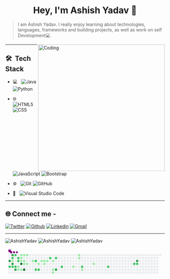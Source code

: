 <h1 align="center">Hey, I'm Ashish Yadav 👋 </h1>

>I am Ashish Yadav. I really enjoy learning about technologies, languages, frameworks and building projects, as well as work on self Development💻.


<img align="right" alt="Coding" width="400" src="https://cdn.dribbble.com/users/1162077/screenshots/3848914/programmer.gif">




 
___

## 🛠 &nbsp;Tech Stack

- 💻 &nbsp;
  ![Java](https://img.shields.io/badge/-Java-333333?style=flat&logo=Java&logoColor=007396)
  ![Python](https://img.shields.io/badge/-Python-333333?style=flat&logo=python)
  

- 🌐 &nbsp;
  ![HTML5](https://img.shields.io/badge/-HTML5-333333?style=flat&logo=HTML5)
  ![CSS](https://img.shields.io/badge/-CSS-333333?style=flat&logo=CSS3&logoColor=1572B6)
  ![JavaScript](https://img.shields.io/badge/-JavaScript-333333?style=flat&logo=javascript)
  ![Bootstrap](https://img.shields.io/badge/-Bootstrap-333333?style=flat&logo=bootstrap&logoColor=563D7C)
  
- ⚙️ &nbsp;
  ![Git](https://img.shields.io/badge/-Git-333333?style=flat&logo=git)
  ![GitHub](https://img.shields.io/badge/-GitHub-333333?style=flat&logo=github)
- 🔧 &nbsp;
  ![Visual Studio Code](https://img.shields.io/badge/-Visual%20Studio%20Code-333333?style=flat&logo=visual-studio-code&logoColor=007ACC)
  
___

 ## 🌐 Connect me -

[![Twitter](https://img.shields.io/badge/-Twitter-blue?&logo=Github&logoColor=wh)](https://twitter.com/Ashishstwt)
[![Github](https://img.shields.io/badge/-Github-000?&logo=Github&logoColor=white)](https://github.com/AshishG97)
[![Linkedin](https://img.shields.io/badge/-LinkedIn-blue?&logo=Linkedin&logoColor=white)](https://www.linkedin.com/in/ashishg21/)
[![Gmail](https://img.shields.io/badge/-Gmail-c14438?&logo=Gmail&logoColor=white)](mailto:ydvashish1983@gmail.com)

___

                                                                                                                                                     
 <img align="centre" src="https://github-readme-stats.vercel.app/api?username=AshishG97&show_icons=true&theme=blue-green" alt="AshishYadav" />
 
 <img align="centre" src="https://github-readme-streak-stats.herokuapp.com/?user=AshishG97&show_icons=true&theme=blue-green" alt="AshishYadav" />
 
<img align="centre" src="https://github-readme-stats.vercel.app/api/top-langs/?username=AshishG97&layout=compact&hide=html&theme=blue-green" alt="AshishYadav" />
                                                                                                                                                  
 

<svg viewBox="-16 -32 880 192" width="880" height="192" xmlns="http://www.w3.org/2000/svg"><desc>Generated with https://github.com/Platane/snk</desc><style>@keyframes c0{91%{fill:var(--c3)}91.02%,to{fill:var(--ce)}}@keyframes c1{49.8%{fill:var(--c2)}49.82%,to{fill:var(--ce)}}@keyframes c2{92.12%{fill:var(--c3)}92.14%,to{fill:var(--ce)}}@keyframes c3{44.56%{fill:var(--c2)}44.58%,to{fill:var(--ce)}}@keyframes c4{44.18%{fill:var(--c1)}44.2%,to{fill:var(--ce)}}@keyframes c5{90.25%{fill:var(--c3)}90.27%,to{fill:var(--ce)}}@keyframes c6{49.43%{fill:var(--c2)}49.45%,to{fill:var(--ce)}}@keyframes c7{46.81%{fill:var(--c2)}46.83%,to{fill:var(--ce)}}@keyframes c8{49.05%{fill:var(--c2)}49.07%,to{fill:var(--ce)}}@keyframes c9{89.13%{fill:var(--c3)}89.15%,to{fill:var(--ce)}}@keyframes ca{45.31%{fill:var(--c2)}45.33%,to{fill:var(--ce)}}@keyframes cb{45.68%{fill:var(--c2)}45.7%,to{fill:var(--ce)}}@keyframes cc{17.97%{fill:var(--c1)}17.99%,to{fill:var(--ce)}}@keyframes cd{18.34%{fill:var(--c1)}18.36%,to{fill:var(--ce)}}@keyframes ce{2.61%{fill:var(--c1)}2.63%,to{fill:var(--ce)}}@keyframes cf{4.48%{fill:var(--c1)}4.5%,to{fill:var(--ce)}}@keyframes cg{4.86%{fill:var(--c1)}4.88%,to{fill:var(--ce)}}@keyframes ch{94.37%{fill:var(--c4)}94.39%,to{fill:var(--ce)}}@keyframes ci{18.72%{fill:var(--c1)}18.74%,to{fill:var(--ce)}}@keyframes cj{2.99%{fill:var(--c1)}3.01%,to{fill:var(--ce)}}@keyframes ck{5.23%{fill:var(--c1)}5.25%,to{fill:var(--ce)}}@keyframes cl{5.61%{fill:var(--c1)}5.63%,to{fill:var(--ce)}}@keyframes cm{95.5%{fill:var(--c4)}95.52%,to{fill:var(--ce)}}@keyframes cn{3.36%{fill:var(--c1)}3.38%,to{fill:var(--ce)}}@keyframes co{5.98%{fill:var(--c1)}6%,to{fill:var(--ce)}}@keyframes cp{7.11%{fill:var(--c1)}7.13%,to{fill:var(--ce)}}@keyframes cq{56.17%{fill:var(--c2)}56.19%,to{fill:var(--ce)}}@keyframes cr{54.3%{fill:var(--c2)}54.32%,to{fill:var(--ce)}}@keyframes cs{14.97%{fill:var(--c1)}14.99%,to{fill:var(--ce)}}@keyframes ct{54.67%{fill:var(--c2)}54.69%,to{fill:var(--ce)}}@keyframes cu{8.98%{fill:var(--c1)}9%,to{fill:var(--ce)}}@keyframes cv{9.35%{fill:var(--c1)}9.37%,to{fill:var(--ce)}}@keyframes cw{14.22%{fill:var(--c1)}14.24%,to{fill:var(--ce)}}@keyframes cx{9.73%{fill:var(--c1)}9.75%,to{fill:var(--ce)}}@keyframes cy{58.42%{fill:var(--c2)}58.44%,to{fill:var(--ce)}}@keyframes cz{10.48%{fill:var(--c1)}10.5%,to{fill:var(--ce)}}@keyframes c10{11.6%{fill:var(--c1)}11.62%,to{fill:var(--ce)}}@keyframes c11{11.98%{fill:var(--c1)}12%,to{fill:var(--ce)}}@keyframes c12{59.17%{fill:var(--c2)}59.19%,to{fill:var(--ce)}}@keyframes c13{83.14%{fill:var(--c3)}83.16%,to{fill:var(--ce)}}@keyframes c14{61.04%{fill:var(--c2)}61.06%,to{fill:var(--ce)}}@keyframes c15{26.58%{fill:var(--c1)}26.6%,to{fill:var(--ce)}}@keyframes c16{33.32%{fill:var(--c1)}33.34%,to{fill:var(--ce)}}@keyframes c17{32.95%{fill:var(--c1)}32.97%,to{fill:var(--ce)}}@keyframes c18{63.66%{fill:var(--c2)}63.68%,to{fill:var(--ce)}}@keyframes c19{28.08%{fill:var(--c1)}28.1%,to{fill:var(--ce)}}@keyframes c1a{30.33%{fill:var(--c1)}30.35%,to{fill:var(--ce)}}@keyframes c1b{67.03%{fill:var(--c2)}67.05%,to{fill:var(--ce)}}@keyframes c1c{70.78%{fill:var(--c2)}70.8%,to{fill:var(--ce)}}@keyframes c1d{71.53%{fill:var(--c3)}71.55%,to{fill:var(--ce)}}@keyframes c1e{71.15%{fill:var(--c2)}71.17%,to{fill:var(--ce)}}@keyframes u0{2.61%{transform:scale(0,1)}2.63%,2.99%{transform:scale(.04,1)}3.01%,3.36%{transform:scale(.08,1)}3.38%,4.48%{transform:scale(.12,1)}4.5%,4.86%{transform:scale(.15,1)}4.88%,5.23%{transform:scale(.19,1)}5.25%,5.61%{transform:scale(.23,1)}5.63%,5.98%{transform:scale(.27,1)}6%,7.11%{transform:scale(.31,1)}7.13%,8.98%{transform:scale(.35,1)}9%,9.35%{transform:scale(.38,1)}9.37%,9.73%{transform:scale(.42,1)}10.48%,9.75%{transform:scale(.46,1)}10.5%,11.6%{transform:scale(.5,1)}11.62%,11.98%{transform:scale(.54,1)}12%,14.22%{transform:scale(.58,1)}14.24%,14.97%{transform:scale(.62,1)}14.99%,17.97%{transform:scale(.65,1)}17.99%,18.34%{transform:scale(.69,1)}18.36%,18.72%{transform:scale(.73,1)}18.74%,26.58%{transform:scale(.77,1)}26.6%,28.08%{transform:scale(.81,1)}28.1%,30.33%{transform:scale(.85,1)}30.35%,32.95%{transform:scale(.88,1)}32.97%,33.32%{transform:scale(.92,1)}33.34%,44.18%{transform:scale(.96,1)}44.2%,to{transform:scale(1,1)}}@keyframes u1{44.56%{transform:scale(0,1)}44.58%,45.31%{transform:scale(.06,1)}45.33%,45.68%{transform:scale(.12,1)}45.7%,46.81%{transform:scale(.18,1)}46.83%,49.05%{transform:scale(.24,1)}49.07%,49.43%{transform:scale(.29,1)}49.45%,49.8%{transform:scale(.35,1)}49.82%,54.3%{transform:scale(.41,1)}54.32%,54.67%{transform:scale(.47,1)}54.69%,56.17%{transform:scale(.53,1)}56.19%,58.42%{transform:scale(.59,1)}58.44%,59.17%{transform:scale(.65,1)}59.19%,61.04%{transform:scale(.71,1)}61.06%,63.66%{transform:scale(.76,1)}63.68%,67.03%{transform:scale(.82,1)}67.05%,70.78%{transform:scale(.88,1)}70.8%,71.15%{transform:scale(.94,1)}71.17%,to{transform:scale(1,1)}}@keyframes u2{71.53%{transform:scale(0,1)}71.55%,83.14%{transform:scale(.17,1)}83.16%,89.13%{transform:scale(.33,1)}89.15%,90.25%{transform:scale(.5,1)}90.27%,91%{transform:scale(.67,1)}91.02%,92.12%{transform:scale(.83,1)}92.14%,to{transform:scale(1,1)}}@keyframes u3{94.37%{transform:scale(0,1)}94.39%,95.5%{transform:scale(.5,1)}95.52%,to{transform:scale(1,1)}}@keyframes s0{0%,99.63%{transform:translate(0,-16px)}.37%{transform:translate(0,-32px)}1.87%{transform:translate(64px,-32px)}2.62%,93.26%,97.75%{transform:translate(64px,0)}3.37%{transform:translate(96px,0)}3.75%{transform:translate(96px,16px)}4.49%{transform:translate(64px,16px)}4.87%{transform:translate(64px,32px)}5.24%{transform:translate(80px,32px)}16.85%,5.62%,94.76%{transform:translate(80px,48px)}6.74%{transform:translate(128px,48px)}7.49%{transform:translate(128px,16px)}8.61%{transform:translate(176px,16px)}8.99%{transform:translate(176px,32px)}10.49%{transform:translate(240px,32px)}11.99%{transform:translate(240px,96px)}12.36%{transform:translate(224px,96px)}13.48%{transform:translate(224px,48px)}17.23%{transform:translate(80px,64px)}17.98%,42.7%{transform:translate(48px,64px)}18.35%{transform:translate(48px,80px)}18.73%,95.88%{transform:translate(64px,80px)}19.1%{transform:translate(64px,64px)}23.97%,37.45%{transform:translate(272px,64px)}24.34%,37.08%{transform:translate(272px,48px)}26.22%{transform:translate(352px,48px)}26.59%{transform:translate(352px,64px)}27.34%{transform:translate(384px,64px)}27.72%{transform:translate(384px,80px)}29.59%{transform:translate(464px,80px)}31.09%{transform:translate(464px,16px)}32.96%{transform:translate(384px,16px)}33.33%{transform:translate(384px,0)}33.71%{transform:translate(368px,0)}34.46%{transform:translate(368px,32px)}36.33%{transform:translate(288px,32px)}36.7%{transform:translate(288px,48px)}43.07%{transform:translate(48px,48px)}43.45%{transform:translate(32px,48px)}43.82%,46.07%{transform:translate(32px,32px)}44.19%,90.64%{transform:translate(16px,32px)}44.57%,91.76%{transform:translate(16px,16px)}45.32%,47.57%{transform:translate(48px,16px)}45.69%{transform:translate(48px,32px)}46.82%{transform:translate(32px,0)}47.19%,98.13%{transform:translate(48px,0)}47.94%{transform:translate(32px,16px)}49.06%,88.76%{transform:translate(32px,64px)}49.81%{transform:translate(0,64px)}50.19%{transform:translate(0,80px)}50.56%,89.51%{transform:translate(16px,80px)}50.94%{transform:translate(16px,64px)}53.93%{transform:translate(144px,64px)}54.31%{transform:translate(144px,80px)}54.68%{transform:translate(160px,80px)}55.81%{transform:translate(160px,32px)}56.18%{transform:translate(144px,32px)}56.55%{transform:translate(144px,16px)}59.93%{transform:translate(288px,16px)}61.05%{transform:translate(288px,64px)}70.41%{transform:translate(688px,64px)}70.79%{transform:translate(688px,48px)}71.16%{transform:translate(704px,48px)}71.54%{transform:translate(704px,32px)}82.02%{transform:translate(256px,32px)}83.15%{transform:translate(256px,80px)}83.52%{transform:translate(240px,80px)}83.9%{transform:translate(240px,64px)}89.14%{transform:translate(32px,80px)}91.01%{transform:translate(0,32px)}91.39%{transform:translate(0,16px)}92.13%{transform:translate(16px,0)}94.38%{transform:translate(64px,48px)}95.51%{transform:translate(80px,80px)}98.5%{transform:translate(48px,-16px)}}@keyframes s1{0%,99.63%{transform:translate(16px,-16px)}.37%{transform:translate(0,-16px)}.75%{transform:translate(0,-32px)}2.25%{transform:translate(64px,-32px)}3%,93.63%,98.13%{transform:translate(64px,0)}3.75%{transform:translate(96px,0)}4.12%{transform:translate(96px,16px)}4.87%{transform:translate(64px,16px)}5.24%{transform:translate(64px,32px)}5.62%{transform:translate(80px,32px)}17.23%,5.99%,95.13%{transform:translate(80px,48px)}7.12%{transform:translate(128px,48px)}7.87%{transform:translate(128px,16px)}8.99%{transform:translate(176px,16px)}9.36%{transform:translate(176px,32px)}10.86%{transform:translate(240px,32px)}12.36%{transform:translate(240px,96px)}12.73%{transform:translate(224px,96px)}13.86%{transform:translate(224px,48px)}17.6%{transform:translate(80px,64px)}18.35%,43.07%{transform:translate(48px,64px)}18.73%{transform:translate(48px,80px)}19.1%,96.25%{transform:translate(64px,80px)}19.48%{transform:translate(64px,64px)}24.34%,37.83%{transform:translate(272px,64px)}24.72%,37.45%{transform:translate(272px,48px)}26.59%{transform:translate(352px,48px)}26.97%{transform:translate(352px,64px)}27.72%{transform:translate(384px,64px)}28.09%{transform:translate(384px,80px)}29.96%{transform:translate(464px,80px)}31.46%{transform:translate(464px,16px)}33.33%{transform:translate(384px,16px)}33.71%{transform:translate(384px,0)}34.08%{transform:translate(368px,0)}34.83%{transform:translate(368px,32px)}36.7%{transform:translate(288px,32px)}37.08%{transform:translate(288px,48px)}43.45%{transform:translate(48px,48px)}43.82%{transform:translate(32px,48px)}44.19%,46.44%{transform:translate(32px,32px)}44.57%,91.01%{transform:translate(16px,32px)}44.94%,92.13%{transform:translate(16px,16px)}45.69%,47.94%{transform:translate(48px,16px)}46.07%{transform:translate(48px,32px)}47.19%{transform:translate(32px,0)}47.57%,98.5%{transform:translate(48px,0)}48.31%{transform:translate(32px,16px)}49.44%,89.14%{transform:translate(32px,64px)}50.19%{transform:translate(0,64px)}50.56%{transform:translate(0,80px)}50.94%,89.89%{transform:translate(16px,80px)}51.31%{transform:translate(16px,64px)}54.31%{transform:translate(144px,64px)}54.68%{transform:translate(144px,80px)}55.06%{transform:translate(160px,80px)}56.18%{transform:translate(160px,32px)}56.55%{transform:translate(144px,32px)}56.93%{transform:translate(144px,16px)}60.3%{transform:translate(288px,16px)}61.42%{transform:translate(288px,64px)}70.79%{transform:translate(688px,64px)}71.16%{transform:translate(688px,48px)}71.54%{transform:translate(704px,48px)}71.91%{transform:translate(704px,32px)}82.4%{transform:translate(256px,32px)}83.52%{transform:translate(256px,80px)}83.9%{transform:translate(240px,80px)}84.27%{transform:translate(240px,64px)}89.51%{transform:translate(32px,80px)}91.39%{transform:translate(0,32px)}91.76%{transform:translate(0,16px)}92.51%{transform:translate(16px,0)}94.76%{transform:translate(64px,48px)}95.88%{transform:translate(80px,80px)}98.88%{transform:translate(48px,-16px)}}@keyframes s2{0%,99.63%{transform:translate(32px,-16px)}.75%{transform:translate(0,-16px)}1.12%{transform:translate(0,-32px)}2.62%{transform:translate(64px,-32px)}3.37%,94.01%,98.5%{transform:translate(64px,0)}4.12%{transform:translate(96px,0)}4.49%{transform:translate(96px,16px)}5.24%{transform:translate(64px,16px)}5.62%{transform:translate(64px,32px)}5.99%{transform:translate(80px,32px)}17.6%,6.37%,95.51%{transform:translate(80px,48px)}7.49%{transform:translate(128px,48px)}8.24%{transform:translate(128px,16px)}9.36%{transform:translate(176px,16px)}9.74%{transform:translate(176px,32px)}11.24%{transform:translate(240px,32px)}12.73%{transform:translate(240px,96px)}13.11%{transform:translate(224px,96px)}14.23%{transform:translate(224px,48px)}17.98%{transform:translate(80px,64px)}18.73%,43.45%{transform:translate(48px,64px)}19.1%{transform:translate(48px,80px)}19.48%,96.63%{transform:translate(64px,80px)}19.85%{transform:translate(64px,64px)}24.72%,38.2%{transform:translate(272px,64px)}25.09%,37.83%{transform:translate(272px,48px)}26.97%{transform:translate(352px,48px)}27.34%{transform:translate(352px,64px)}28.09%{transform:translate(384px,64px)}28.46%{transform:translate(384px,80px)}30.34%{transform:translate(464px,80px)}31.84%{transform:translate(464px,16px)}33.71%{transform:translate(384px,16px)}34.08%{transform:translate(384px,0)}34.46%{transform:translate(368px,0)}35.21%{transform:translate(368px,32px)}37.08%{transform:translate(288px,32px)}37.45%{transform:translate(288px,48px)}43.82%{transform:translate(48px,48px)}44.19%{transform:translate(32px,48px)}44.57%,46.82%{transform:translate(32px,32px)}44.94%,91.39%{transform:translate(16px,32px)}45.32%,92.51%{transform:translate(16px,16px)}46.07%,48.31%{transform:translate(48px,16px)}46.44%{transform:translate(48px,32px)}47.57%{transform:translate(32px,0)}47.94%,98.88%{transform:translate(48px,0)}48.69%{transform:translate(32px,16px)}49.81%,89.51%{transform:translate(32px,64px)}50.56%{transform:translate(0,64px)}50.94%{transform:translate(0,80px)}51.31%,90.26%{transform:translate(16px,80px)}51.69%{transform:translate(16px,64px)}54.68%{transform:translate(144px,64px)}55.06%{transform:translate(144px,80px)}55.43%{transform:translate(160px,80px)}56.55%{transform:translate(160px,32px)}56.93%{transform:translate(144px,32px)}57.3%{transform:translate(144px,16px)}60.67%{transform:translate(288px,16px)}61.8%{transform:translate(288px,64px)}71.16%{transform:translate(688px,64px)}71.54%{transform:translate(688px,48px)}71.91%{transform:translate(704px,48px)}72.28%{transform:translate(704px,32px)}82.77%{transform:translate(256px,32px)}83.9%{transform:translate(256px,80px)}84.27%{transform:translate(240px,80px)}84.64%{transform:translate(240px,64px)}89.89%{transform:translate(32px,80px)}91.76%{transform:translate(0,32px)}92.13%{transform:translate(0,16px)}92.88%{transform:translate(16px,0)}95.13%{transform:translate(64px,48px)}96.25%{transform:translate(80px,80px)}99.25%{transform:translate(48px,-16px)}}@keyframes s3{0%,99.63%{transform:translate(48px,-16px)}1.12%{transform:translate(0,-16px)}1.5%{transform:translate(0,-32px)}3%{transform:translate(64px,-32px)}3.75%,94.38%,98.88%{transform:translate(64px,0)}4.49%{transform:translate(96px,0)}4.87%{transform:translate(96px,16px)}5.62%{transform:translate(64px,16px)}5.99%{transform:translate(64px,32px)}6.37%{transform:translate(80px,32px)}17.98%,6.74%,95.88%{transform:translate(80px,48px)}7.87%{transform:translate(128px,48px)}8.61%{transform:translate(128px,16px)}9.74%{transform:translate(176px,16px)}10.11%{transform:translate(176px,32px)}11.61%{transform:translate(240px,32px)}13.11%{transform:translate(240px,96px)}13.48%{transform:translate(224px,96px)}14.61%{transform:translate(224px,48px)}18.35%{transform:translate(80px,64px)}19.1%,43.82%{transform:translate(48px,64px)}19.48%{transform:translate(48px,80px)}19.85%,97%{transform:translate(64px,80px)}20.22%{transform:translate(64px,64px)}25.09%,38.58%{transform:translate(272px,64px)}25.47%,38.2%{transform:translate(272px,48px)}27.34%{transform:translate(352px,48px)}27.72%{transform:translate(352px,64px)}28.46%{transform:translate(384px,64px)}28.84%{transform:translate(384px,80px)}30.71%{transform:translate(464px,80px)}32.21%{transform:translate(464px,16px)}34.08%{transform:translate(384px,16px)}34.46%{transform:translate(384px,0)}34.83%{transform:translate(368px,0)}35.58%{transform:translate(368px,32px)}37.45%{transform:translate(288px,32px)}37.83%{transform:translate(288px,48px)}44.19%{transform:translate(48px,48px)}44.57%{transform:translate(32px,48px)}44.94%,47.19%{transform:translate(32px,32px)}45.32%,91.76%{transform:translate(16px,32px)}45.69%,92.88%{transform:translate(16px,16px)}46.44%,48.69%{transform:translate(48px,16px)}46.82%{transform:translate(48px,32px)}47.94%{transform:translate(32px,0)}48.31%,99.25%{transform:translate(48px,0)}49.06%{transform:translate(32px,16px)}50.19%,89.89%{transform:translate(32px,64px)}50.94%{transform:translate(0,64px)}51.31%{transform:translate(0,80px)}51.69%,90.64%{transform:translate(16px,80px)}52.06%{transform:translate(16px,64px)}55.06%{transform:translate(144px,64px)}55.43%{transform:translate(144px,80px)}55.81%{transform:translate(160px,80px)}56.93%{transform:translate(160px,32px)}57.3%{transform:translate(144px,32px)}57.68%{transform:translate(144px,16px)}61.05%{transform:translate(288px,16px)}62.17%{transform:translate(288px,64px)}71.54%{transform:translate(688px,64px)}71.91%{transform:translate(688px,48px)}72.28%{transform:translate(704px,48px)}72.66%{transform:translate(704px,32px)}83.15%{transform:translate(256px,32px)}84.27%{transform:translate(256px,80px)}84.64%{transform:translate(240px,80px)}85.02%{transform:translate(240px,64px)}90.26%{transform:translate(32px,80px)}92.13%{transform:translate(0,32px)}92.51%{transform:translate(0,16px)}93.26%{transform:translate(16px,0)}95.51%{transform:translate(64px,48px)}96.63%{transform:translate(80px,80px)}}:root{--cb:#1b1f230a;--cs:purple;--ce:#ebedf0;--c0:#ebedf0;--c1:#9be9a8;--c2:#40c463;--c3:#30a14e;--c4:#216e39}@media (prefers-color-scheme:dark){:root{--cb:#1b1f230a;--cs:purple;--ce:#161b22;--c1:#01311f;--c2:#034525;--c3:#0f6d31;--c4:#00c647}}.c{shape-rendering:geometricPrecision;fill:var(--ce);stroke-width:1px;stroke:var(--cb);animation:none 26700ms linear infinite}.c.c0{fill:var(--c3);animation-name:c0}.c.c1{fill:var(--c2);animation-name:c1}.c.c2{fill:var(--c3);animation-name:c2}.c.c3{fill:var(--c2);animation-name:c3}.c.c4{fill:var(--c1);animation-name:c4}.c.c5{fill:var(--c3);animation-name:c5}.c.c6,.c.c7,.c.c8{fill:var(--c2);animation-name:c6}.c.c7,.c.c8{animation-name:c7}.c.c8{animation-name:c8}.c.c9{fill:var(--c3);animation-name:c9}.c.ca,.c.cb{fill:var(--c2);animation-name:ca}.c.cb{animation-name:cb}.c.cc,.c.cd{fill:var(--c1);animation-name:cc}.c.cd{animation-name:cd}.c.ce,.c.cf,.c.cg{fill:var(--c1);animation-name:ce}.c.cf,.c.cg{animation-name:cf}.c.cg{animation-name:cg}.c.ch{fill:var(--c4);animation-name:ch}.c.ci{fill:var(--c1);animation-name:ci}.c.cj,.c.ck,.c.cl{fill:var(--c1);animation-name:cj}.c.ck,.c.cl{animation-name:ck}.c.cl{animation-name:cl}.c.cm{fill:var(--c4);animation-name:cm}.c.cn,.c.co,.c.cp{fill:var(--c1);animation-name:cn}.c.co,.c.cp{animation-name:co}.c.cp{animation-name:cp}.c.cq,.c.cr{fill:var(--c2);animation-name:cq}.c.cr{animation-name:cr}.c.cs{fill:var(--c1);animation-name:cs}.c.ct{fill:var(--c2);animation-name:ct}.c.cu{fill:var(--c1);animation-name:cu}.c.cv,.c.cw,.c.cx{fill:var(--c1);animation-name:cv}.c.cw,.c.cx{animation-name:cw}.c.cx{animation-name:cx}.c.cy{fill:var(--c2);animation-name:cy}.c.c10,.c.c11,.c.cz{fill:var(--c1);animation-name:cz}.c.c10,.c.c11{animation-name:c10}.c.c11{animation-name:c11}.c.c12{fill:var(--c2);animation-name:c12}.c.c13{fill:var(--c3);animation-name:c13}.c.c14{fill:var(--c2);animation-name:c14}.c.c15,.c.c16,.c.c17{fill:var(--c1);animation-name:c15}.c.c16,.c.c17{animation-name:c16}.c.c17{animation-name:c17}.c.c18{fill:var(--c2);animation-name:c18}.c.c19,.c.c1a{fill:var(--c1);animation-name:c19}.c.c1a{animation-name:c1a}.c.c1b,.c.c1c{fill:var(--c2);animation-name:c1b}.c.c1c{animation-name:c1c}.c.c1d{fill:var(--c3);animation-name:c1d}.c.c1e{fill:var(--c2);animation-name:c1e}.s,.u{animation:none linear 26700ms infinite}.u,.u.u0{transform-origin:0 0}.u{transform:scale(0,1)}.u.u0{fill:var(--c1);animation-name:u0}.u.u1{fill:var(--c2);animation-name:u1;transform-origin:432.3px 0}.u.u2{fill:var(--c3);animation-name:u2;transform-origin:715px 0}.u.u3{fill:var(--c4);animation-name:u3;transform-origin:814.7px 0}.s{shape-rendering:geometricPrecision;fill:var(--cs)}.s.s0{transform:translate(0,-16px);animation-name:s0}.s.s1{transform:translate(16px,-16px);animation-name:s1}.s.s2{transform:translate(32px,-16px);animation-name:s2}.s.s3{transform:translate(48px,-16px);animation-name:s3}</style><rect class="c" x="2" y="2" rx="2" ry="2" width="12" height="12"/><rect class="c" x="2" y="18" rx="2" ry="2" width="12" height="12"/><rect class="c c0" x="2" y="34" rx="2" ry="2" width="12" height="12"/><rect class="c" x="2" y="50" rx="2" ry="2" width="12" height="12"/><rect class="c c1" x="2" y="66" rx="2" ry="2" width="12" height="12"/><rect class="c" x="2" y="82" rx="2" ry="2" width="12" height="12"/><rect class="c" x="2" y="98" rx="2" ry="2" width="12" height="12"/><rect class="c c2" x="18" y="2" rx="2" ry="2" width="12" height="12"/><rect class="c c3" x="18" y="18" rx="2" ry="2" width="12" height="12"/><rect class="c c4" x="18" y="34" rx="2" ry="2" width="12" height="12"/><rect class="c c5" x="18" y="50" rx="2" ry="2" width="12" height="12"/><rect class="c c6" x="18" y="66" rx="2" ry="2" width="12" height="12"/><rect class="c" x="18" y="82" rx="2" ry="2" width="12" height="12"/><rect class="c" x="18" y="98" rx="2" ry="2" width="12" height="12"/><rect class="c c7" x="34" y="2" rx="2" ry="2" width="12" height="12"/><rect class="c" x="34" y="18" rx="2" ry="2" width="12" height="12"/><rect class="c" x="34" y="34" rx="2" ry="2" width="12" height="12"/><rect class="c" x="34" y="50" rx="2" ry="2" width="12" height="12"/><rect class="c c8" x="34" y="66" rx="2" ry="2" width="12" height="12"/><rect class="c c9" x="34" y="82" rx="2" ry="2" width="12" height="12"/><rect class="c" x="34" y="98" rx="2" ry="2" width="12" height="12"/><rect class="c" x="50" y="2" rx="2" ry="2" width="12" height="12"/><rect class="c ca" x="50" y="18" rx="2" ry="2" width="12" height="12"/><rect class="c cb" x="50" y="34" rx="2" ry="2" width="12" height="12"/><rect class="c" x="50" y="50" rx="2" ry="2" width="12" height="12"/><rect class="c cc" x="50" y="66" rx="2" ry="2" width="12" height="12"/><rect class="c cd" x="50" y="82" rx="2" ry="2" width="12" height="12"/><rect class="c" x="50" y="98" rx="2" ry="2" width="12" height="12"/><rect class="c ce" x="66" y="2" rx="2" ry="2" width="12" height="12"/><rect class="c cf" x="66" y="18" rx="2" ry="2" width="12" height="12"/><rect class="c cg" x="66" y="34" rx="2" ry="2" width="12" height="12"/><rect class="c ch" x="66" y="50" rx="2" ry="2" width="12" height="12"/><rect class="c" x="66" y="66" rx="2" ry="2" width="12" height="12"/><rect class="c ci" x="66" y="82" rx="2" ry="2" width="12" height="12"/><rect class="c" x="66" y="98" rx="2" ry="2" width="12" height="12"/><rect class="c cj" x="82" y="2" rx="2" ry="2" width="12" height="12"/><rect class="c" x="82" y="18" rx="2" ry="2" width="12" height="12"/><rect class="c ck" x="82" y="34" rx="2" ry="2" width="12" height="12"/><rect class="c cl" x="82" y="50" rx="2" ry="2" width="12" height="12"/><rect class="c" x="82" y="66" rx="2" ry="2" width="12" height="12"/><rect class="c cm" x="82" y="82" rx="2" ry="2" width="12" height="12"/><rect class="c" x="82" y="98" rx="2" ry="2" width="12" height="12"/><rect class="c cn" x="98" y="2" rx="2" ry="2" width="12" height="12"/><rect class="c" x="98" y="18" rx="2" ry="2" width="12" height="12"/><rect class="c" x="98" y="34" rx="2" ry="2" width="12" height="12"/><rect class="c co" x="98" y="50" rx="2" ry="2" width="12" height="12"/><rect class="c" x="98" y="66" rx="2" ry="2" width="12" height="12"/><rect class="c" x="98" y="82" rx="2" ry="2" width="12" height="12"/><rect class="c" x="98" y="98" rx="2" ry="2" width="12" height="12"/><rect class="c" x="114" y="2" rx="2" ry="2" width="12" height="12"/><rect class="c" x="114" y="18" rx="2" ry="2" width="12" height="12"/><rect class="c" x="114" y="34" rx="2" ry="2" width="12" height="12"/><rect class="c" x="114" y="50" rx="2" ry="2" width="12" height="12"/><rect class="c" x="114" y="66" rx="2" ry="2" width="12" height="12"/><rect class="c" x="114" y="82" rx="2" ry="2" width="12" height="12"/><rect class="c" x="114" y="98" rx="2" ry="2" width="12" height="12"/><rect class="c" x="130" y="2" rx="2" ry="2" width="12" height="12"/><rect class="c" x="130" y="18" rx="2" ry="2" width="12" height="12"/><rect class="c cp" x="130" y="34" rx="2" ry="2" width="12" height="12"/><rect class="c" x="130" y="50" rx="2" ry="2" width="12" height="12"/><rect class="c" x="130" y="66" rx="2" ry="2" width="12" height="12"/><rect class="c" x="130" y="82" rx="2" ry="2" width="12" height="12"/><rect class="c" x="130" y="98" rx="2" ry="2" width="12" height="12"/><rect class="c" x="146" y="2" rx="2" ry="2" width="12" height="12"/><rect class="c" x="146" y="18" rx="2" ry="2" width="12" height="12"/><rect class="c cq" x="146" y="34" rx="2" ry="2" width="12" height="12"/><rect class="c" x="146" y="50" rx="2" ry="2" width="12" height="12"/><rect class="c" x="146" y="66" rx="2" ry="2" width="12" height="12"/><rect class="c cr" x="146" y="82" rx="2" ry="2" width="12" height="12"/><rect class="c" x="146" y="98" rx="2" ry="2" width="12" height="12"/><rect class="c" x="162" y="2" rx="2" ry="2" width="12" height="12"/><rect class="c" x="162" y="18" rx="2" ry="2" width="12" height="12"/><rect class="c" x="162" y="34" rx="2" ry="2" width="12" height="12"/><rect class="c cs" x="162" y="50" rx="2" ry="2" width="12" height="12"/><rect class="c" x="162" y="66" rx="2" ry="2" width="12" height="12"/><rect class="c ct" x="162" y="82" rx="2" ry="2" width="12" height="12"/><rect class="c" x="162" y="98" rx="2" ry="2" width="12" height="12"/><rect class="c" x="178" y="2" rx="2" ry="2" width="12" height="12"/><rect class="c" x="178" y="18" rx="2" ry="2" width="12" height="12"/><rect class="c cu" x="178" y="34" rx="2" ry="2" width="12" height="12"/><rect class="c" x="178" y="50" rx="2" ry="2" width="12" height="12"/><rect class="c" x="178" y="66" rx="2" ry="2" width="12" height="12"/><rect class="c" x="178" y="82" rx="2" ry="2" width="12" height="12"/><rect class="c" x="178" y="98" rx="2" ry="2" width="12" height="12"/><rect class="c" x="194" y="2" rx="2" ry="2" width="12" height="12"/><rect class="c" x="194" y="18" rx="2" ry="2" width="12" height="12"/><rect class="c cv" x="194" y="34" rx="2" ry="2" width="12" height="12"/><rect class="c cw" x="194" y="50" rx="2" ry="2" width="12" height="12"/><rect class="c" x="194" y="66" rx="2" ry="2" width="12" height="12"/><rect class="c" x="194" y="82" rx="2" ry="2" width="12" height="12"/><rect class="c" x="194" y="98" rx="2" ry="2" width="12" height="12"/><rect class="c" x="210" y="2" rx="2" ry="2" width="12" height="12"/><rect class="c" x="210" y="18" rx="2" ry="2" width="12" height="12"/><rect class="c cx" x="210" y="34" rx="2" ry="2" width="12" height="12"/><rect class="c" x="210" y="50" rx="2" ry="2" width="12" height="12"/><rect class="c" x="210" y="66" rx="2" ry="2" width="12" height="12"/><rect class="c" x="210" y="82" rx="2" ry="2" width="12" height="12"/><rect class="c" x="210" y="98" rx="2" ry="2" width="12" height="12"/><rect class="c" x="226" y="2" rx="2" ry="2" width="12" height="12"/><rect class="c cy" x="226" y="18" rx="2" ry="2" width="12" height="12"/><rect class="c" x="226" y="34" rx="2" ry="2" width="12" height="12"/><rect class="c" x="226" y="50" rx="2" ry="2" width="12" height="12"/><rect class="c" x="226" y="66" rx="2" ry="2" width="12" height="12"/><rect class="c" x="226" y="82" rx="2" ry="2" width="12" height="12"/><rect class="c" x="226" y="98" rx="2" ry="2" width="12" height="12"/><rect class="c" x="242" y="2" rx="2" ry="2" width="12" height="12"/><rect class="c" x="242" y="18" rx="2" ry="2" width="12" height="12"/><rect class="c cz" x="242" y="34" rx="2" ry="2" width="12" height="12"/><rect class="c" x="242" y="50" rx="2" ry="2" width="12" height="12"/><rect class="c" x="242" y="66" rx="2" ry="2" width="12" height="12"/><rect class="c c10" x="242" y="82" rx="2" ry="2" width="12" height="12"/><rect class="c c11" x="242" y="98" rx="2" ry="2" width="12" height="12"/><rect class="c" x="258" y="2" rx="2" ry="2" width="12" height="12"/><rect class="c c12" x="258" y="18" rx="2" ry="2" width="12" height="12"/><rect class="c" x="258" y="34" rx="2" ry="2" width="12" height="12"/><rect class="c" x="258" y="50" rx="2" ry="2" width="12" height="12"/><rect class="c" x="258" y="66" rx="2" ry="2" width="12" height="12"/><rect class="c c13" x="258" y="82" rx="2" ry="2" width="12" height="12"/><rect class="c" x="258" y="98" rx="2" ry="2" width="12" height="12"/><rect class="c" x="274" y="2" rx="2" ry="2" width="12" height="12"/><rect class="c" x="274" y="18" rx="2" ry="2" width="12" height="12"/><rect class="c" x="274" y="34" rx="2" ry="2" width="12" height="12"/><rect class="c" x="274" y="50" rx="2" ry="2" width="12" height="12"/><rect class="c" x="274" y="66" rx="2" ry="2" width="12" height="12"/><rect class="c" x="274" y="82" rx="2" ry="2" width="12" height="12"/><rect class="c" x="274" y="98" rx="2" ry="2" width="12" height="12"/><rect class="c" x="290" y="2" rx="2" ry="2" width="12" height="12"/><rect class="c" x="290" y="18" rx="2" ry="2" width="12" height="12"/><rect class="c" x="290" y="34" rx="2" ry="2" width="12" height="12"/><rect class="c" x="290" y="50" rx="2" ry="2" width="12" height="12"/><rect class="c c14" x="290" y="66" rx="2" ry="2" width="12" height="12"/><rect class="c" x="290" y="82" rx="2" ry="2" width="12" height="12"/><rect class="c" x="290" y="98" rx="2" ry="2" width="12" height="12"/><rect class="c" x="306" y="2" rx="2" ry="2" width="12" height="12"/><rect class="c" x="306" y="18" rx="2" ry="2" width="12" height="12"/><rect class="c" x="306" y="34" rx="2" ry="2" width="12" height="12"/><rect class="c" x="306" y="50" rx="2" ry="2" width="12" height="12"/><rect class="c" x="306" y="66" rx="2" ry="2" width="12" height="12"/><rect class="c" x="306" y="82" rx="2" ry="2" width="12" height="12"/><rect class="c" x="306" y="98" rx="2" ry="2" width="12" height="12"/><rect class="c" x="322" y="2" rx="2" ry="2" width="12" height="12"/><rect class="c" x="322" y="18" rx="2" ry="2" width="12" height="12"/><rect class="c" x="322" y="34" rx="2" ry="2" width="12" height="12"/><rect class="c" x="322" y="50" rx="2" ry="2" width="12" height="12"/><rect class="c" x="322" y="66" rx="2" ry="2" width="12" height="12"/><rect class="c" x="322" y="82" rx="2" ry="2" width="12" height="12"/><rect class="c" x="322" y="98" rx="2" ry="2" width="12" height="12"/><rect class="c" x="338" y="2" rx="2" ry="2" width="12" height="12"/><rect class="c" x="338" y="18" rx="2" ry="2" width="12" height="12"/><rect class="c" x="338" y="34" rx="2" ry="2" width="12" height="12"/><rect class="c" x="338" y="50" rx="2" ry="2" width="12" height="12"/><rect class="c" x="338" y="66" rx="2" ry="2" width="12" height="12"/><rect class="c" x="338" y="82" rx="2" ry="2" width="12" height="12"/><rect class="c" x="338" y="98" rx="2" ry="2" width="12" height="12"/><rect class="c" x="354" y="2" rx="2" ry="2" width="12" height="12"/><rect class="c" x="354" y="18" rx="2" ry="2" width="12" height="12"/><rect class="c" x="354" y="34" rx="2" ry="2" width="12" height="12"/><rect class="c" x="354" y="50" rx="2" ry="2" width="12" height="12"/><rect class="c c15" x="354" y="66" rx="2" ry="2" width="12" height="12"/><rect class="c" x="354" y="82" rx="2" ry="2" width="12" height="12"/><rect class="c" x="354" y="98" rx="2" ry="2" width="12" height="12"/><rect class="c" x="370" y="2" rx="2" ry="2" width="12" height="12"/><rect class="c" x="370" y="18" rx="2" ry="2" width="12" height="12"/><rect class="c" x="370" y="34" rx="2" ry="2" width="12" height="12"/><rect class="c" x="370" y="50" rx="2" ry="2" width="12" height="12"/><rect class="c" x="370" y="66" rx="2" ry="2" width="12" height="12"/><rect class="c" x="370" y="82" rx="2" ry="2" width="12" height="12"/><rect class="c" x="370" y="98" rx="2" ry="2" width="12" height="12"/><rect class="c c16" x="386" y="2" rx="2" ry="2" width="12" height="12"/><rect class="c c17" x="386" y="18" rx="2" ry="2" width="12" height="12"/><rect class="c" x="386" y="34" rx="2" ry="2" width="12" height="12"/><rect class="c" x="386" y="50" rx="2" ry="2" width="12" height="12"/><rect class="c" x="386" y="66" rx="2" ry="2" width="12" height="12"/><rect class="c" x="386" y="82" rx="2" ry="2" width="12" height="12"/><rect class="c" x="386" y="98" rx="2" ry="2" width="12" height="12"/><rect class="c" x="402" y="2" rx="2" ry="2" width="12" height="12"/><rect class="c" x="402" y="18" rx="2" ry="2" width="12" height="12"/><rect class="c" x="402" y="34" rx="2" ry="2" width="12" height="12"/><rect class="c" x="402" y="50" rx="2" ry="2" width="12" height="12"/><rect class="c c18" x="402" y="66" rx="2" ry="2" width="12" height="12"/><rect class="c c19" x="402" y="82" rx="2" ry="2" width="12" height="12"/><rect class="c" x="402" y="98" rx="2" ry="2" width="12" height="12"/><rect class="c" x="418" y="2" rx="2" ry="2" width="12" height="12"/><rect class="c" x="418" y="18" rx="2" ry="2" width="12" height="12"/><rect class="c" x="418" y="34" rx="2" ry="2" width="12" height="12"/><rect class="c" x="418" y="50" rx="2" ry="2" width="12" height="12"/><rect class="c" x="418" y="66" rx="2" ry="2" width="12" height="12"/><rect class="c" x="418" y="82" rx="2" ry="2" width="12" height="12"/><rect class="c" x="418" y="98" rx="2" ry="2" width="12" height="12"/><rect class="c" x="434" y="2" rx="2" ry="2" width="12" height="12"/><rect class="c" x="434" y="18" rx="2" ry="2" width="12" height="12"/><rect class="c" x="434" y="34" rx="2" ry="2" width="12" height="12"/><rect class="c" x="434" y="50" rx="2" ry="2" width="12" height="12"/><rect class="c" x="434" y="66" rx="2" ry="2" width="12" height="12"/><rect class="c" x="434" y="82" rx="2" ry="2" width="12" height="12"/><rect class="c" x="434" y="98" rx="2" ry="2" width="12" height="12"/><rect class="c" x="450" y="2" rx="2" ry="2" width="12" height="12"/><rect class="c" x="450" y="18" rx="2" ry="2" width="12" height="12"/><rect class="c" x="450" y="34" rx="2" ry="2" width="12" height="12"/><rect class="c" x="450" y="50" rx="2" ry="2" width="12" height="12"/><rect class="c" x="450" y="66" rx="2" ry="2" width="12" height="12"/><rect class="c" x="450" y="82" rx="2" ry="2" width="12" height="12"/><rect class="c" x="450" y="98" rx="2" ry="2" width="12" height="12"/><rect class="c" x="466" y="2" rx="2" ry="2" width="12" height="12"/><rect class="c" x="466" y="18" rx="2" ry="2" width="12" height="12"/><rect class="c" x="466" y="34" rx="2" ry="2" width="12" height="12"/><rect class="c c1a" x="466" y="50" rx="2" ry="2" width="12" height="12"/><rect class="c" x="466" y="66" rx="2" ry="2" width="12" height="12"/><rect class="c" x="466" y="82" rx="2" ry="2" width="12" height="12"/><rect class="c" x="466" y="98" rx="2" ry="2" width="12" height="12"/><rect class="c" x="482" y="2" rx="2" ry="2" width="12" height="12"/><rect class="c" x="482" y="18" rx="2" ry="2" width="12" height="12"/><rect class="c" x="482" y="34" rx="2" ry="2" width="12" height="12"/><rect class="c" x="482" y="50" rx="2" ry="2" width="12" height="12"/><rect class="c" x="482" y="66" rx="2" ry="2" width="12" height="12"/><rect class="c" x="482" y="82" rx="2" ry="2" width="12" height="12"/><rect class="c" x="482" y="98" rx="2" ry="2" width="12" height="12"/><rect class="c" x="498" y="2" rx="2" ry="2" width="12" height="12"/><rect class="c" x="498" y="18" rx="2" ry="2" width="12" height="12"/><rect class="c" x="498" y="34" rx="2" ry="2" width="12" height="12"/><rect class="c" x="498" y="50" rx="2" ry="2" width="12" height="12"/><rect class="c" x="498" y="66" rx="2" ry="2" width="12" height="12"/><rect class="c" x="498" y="82" rx="2" ry="2" width="12" height="12"/><rect class="c" x="498" y="98" rx="2" ry="2" width="12" height="12"/><rect class="c" x="514" y="2" rx="2" ry="2" width="12" height="12"/><rect class="c" x="514" y="18" rx="2" ry="2" width="12" height="12"/><rect class="c" x="514" y="34" rx="2" ry="2" width="12" height="12"/><rect class="c" x="514" y="50" rx="2" ry="2" width="12" height="12"/><rect class="c" x="514" y="66" rx="2" ry="2" width="12" height="12"/><rect class="c" x="514" y="82" rx="2" ry="2" width="12" height="12"/><rect class="c" x="514" y="98" rx="2" ry="2" width="12" height="12"/><rect class="c" x="530" y="2" rx="2" ry="2" width="12" height="12"/><rect class="c" x="530" y="18" rx="2" ry="2" width="12" height="12"/><rect class="c" x="530" y="34" rx="2" ry="2" width="12" height="12"/><rect class="c" x="530" y="50" rx="2" ry="2" width="12" height="12"/><rect class="c" x="530" y="66" rx="2" ry="2" width="12" height="12"/><rect class="c" x="530" y="82" rx="2" ry="2" width="12" height="12"/><rect class="c" x="530" y="98" rx="2" ry="2" width="12" height="12"/><rect class="c" x="546" y="2" rx="2" ry="2" width="12" height="12"/><rect class="c" x="546" y="18" rx="2" ry="2" width="12" height="12"/><rect class="c" x="546" y="34" rx="2" ry="2" width="12" height="12"/><rect class="c" x="546" y="50" rx="2" ry="2" width="12" height="12"/><rect class="c c1b" x="546" y="66" rx="2" ry="2" width="12" height="12"/><rect class="c" x="546" y="82" rx="2" ry="2" width="12" height="12"/><rect class="c" x="546" y="98" rx="2" ry="2" width="12" height="12"/><rect class="c" x="562" y="2" rx="2" ry="2" width="12" height="12"/><rect class="c" x="562" y="18" rx="2" ry="2" width="12" height="12"/><rect class="c" x="562" y="34" rx="2" ry="2" width="12" height="12"/><rect class="c" x="562" y="50" rx="2" ry="2" width="12" height="12"/><rect class="c" x="562" y="66" rx="2" ry="2" width="12" height="12"/><rect class="c" x="562" y="82" rx="2" ry="2" width="12" height="12"/><rect class="c" x="562" y="98" rx="2" ry="2" width="12" height="12"/><rect class="c" x="578" y="2" rx="2" ry="2" width="12" height="12"/><rect class="c" x="578" y="18" rx="2" ry="2" width="12" height="12"/><rect class="c" x="578" y="34" rx="2" ry="2" width="12" height="12"/><rect class="c" x="578" y="50" rx="2" ry="2" width="12" height="12"/><rect class="c" x="578" y="66" rx="2" ry="2" width="12" height="12"/><rect class="c" x="578" y="82" rx="2" ry="2" width="12" height="12"/><rect class="c" x="578" y="98" rx="2" ry="2" width="12" height="12"/><rect class="c" x="594" y="2" rx="2" ry="2" width="12" height="12"/><rect class="c" x="594" y="18" rx="2" ry="2" width="12" height="12"/><rect class="c" x="594" y="34" rx="2" ry="2" width="12" height="12"/><rect class="c" x="594" y="50" rx="2" ry="2" width="12" height="12"/><rect class="c" x="594" y="66" rx="2" ry="2" width="12" height="12"/><rect class="c" x="594" y="82" rx="2" ry="2" width="12" height="12"/><rect class="c" x="594" y="98" rx="2" ry="2" width="12" height="12"/><rect class="c" x="610" y="2" rx="2" ry="2" width="12" height="12"/><rect class="c" x="610" y="18" rx="2" ry="2" width="12" height="12"/><rect class="c" x="610" y="34" rx="2" ry="2" width="12" height="12"/><rect class="c" x="610" y="50" rx="2" ry="2" width="12" height="12"/><rect class="c" x="610" y="66" rx="2" ry="2" width="12" height="12"/><rect class="c" x="610" y="82" rx="2" ry="2" width="12" height="12"/><rect class="c" x="610" y="98" rx="2" ry="2" width="12" height="12"/><rect class="c" x="626" y="2" rx="2" ry="2" width="12" height="12"/><rect class="c" x="626" y="18" rx="2" ry="2" width="12" height="12"/><rect class="c" x="626" y="34" rx="2" ry="2" width="12" height="12"/><rect class="c" x="626" y="50" rx="2" ry="2" width="12" height="12"/><rect class="c" x="626" y="66" rx="2" ry="2" width="12" height="12"/><rect class="c" x="626" y="82" rx="2" ry="2" width="12" height="12"/><rect class="c" x="626" y="98" rx="2" ry="2" width="12" height="12"/><rect class="c" x="642" y="2" rx="2" ry="2" width="12" height="12"/><rect class="c" x="642" y="18" rx="2" ry="2" width="12" height="12"/><rect class="c" x="642" y="34" rx="2" ry="2" width="12" height="12"/><rect class="c" x="642" y="50" rx="2" ry="2" width="12" height="12"/><rect class="c" x="642" y="66" rx="2" ry="2" width="12" height="12"/><rect class="c" x="642" y="82" rx="2" ry="2" width="12" height="12"/><rect class="c" x="642" y="98" rx="2" ry="2" width="12" height="12"/><rect class="c" x="658" y="2" rx="2" ry="2" width="12" height="12"/><rect class="c" x="658" y="18" rx="2" ry="2" width="12" height="12"/><rect class="c" x="658" y="34" rx="2" ry="2" width="12" height="12"/><rect class="c" x="658" y="50" rx="2" ry="2" width="12" height="12"/><rect class="c" x="658" y="66" rx="2" ry="2" width="12" height="12"/><rect class="c" x="658" y="82" rx="2" ry="2" width="12" height="12"/><rect class="c" x="658" y="98" rx="2" ry="2" width="12" height="12"/><rect class="c" x="674" y="2" rx="2" ry="2" width="12" height="12"/><rect class="c" x="674" y="18" rx="2" ry="2" width="12" height="12"/><rect class="c" x="674" y="34" rx="2" ry="2" width="12" height="12"/><rect class="c" x="674" y="50" rx="2" ry="2" width="12" height="12"/><rect class="c" x="674" y="66" rx="2" ry="2" width="12" height="12"/><rect class="c" x="674" y="82" rx="2" ry="2" width="12" height="12"/><rect class="c" x="674" y="98" rx="2" ry="2" width="12" height="12"/><rect class="c" x="690" y="2" rx="2" ry="2" width="12" height="12"/><rect class="c" x="690" y="18" rx="2" ry="2" width="12" height="12"/><rect class="c" x="690" y="34" rx="2" ry="2" width="12" height="12"/><rect class="c c1c" x="690" y="50" rx="2" ry="2" width="12" height="12"/><rect class="c" x="690" y="66" rx="2" ry="2" width="12" height="12"/><rect class="c" x="690" y="82" rx="2" ry="2" width="12" height="12"/><rect class="c" x="690" y="98" rx="2" ry="2" width="12" height="12"/><rect class="c" x="706" y="2" rx="2" ry="2" width="12" height="12"/><rect class="c" x="706" y="18" rx="2" ry="2" width="12" height="12"/><rect class="c c1d" x="706" y="34" rx="2" ry="2" width="12" height="12"/><rect class="c c1e" x="706" y="50" rx="2" ry="2" width="12" height="12"/><rect class="c" x="706" y="66" rx="2" ry="2" width="12" height="12"/><rect class="c" x="706" y="82" rx="2" ry="2" width="12" height="12"/><rect class="c" x="706" y="98" rx="2" ry="2" width="12" height="12"/><rect class="c" x="722" y="2" rx="2" ry="2" width="12" height="12"/><rect class="c" x="722" y="18" rx="2" ry="2" width="12" height="12"/><rect class="c" x="722" y="34" rx="2" ry="2" width="12" height="12"/><rect class="c" x="722" y="50" rx="2" ry="2" width="12" height="12"/><rect class="c" x="722" y="66" rx="2" ry="2" width="12" height="12"/><rect class="c" x="722" y="82" rx="2" ry="2" width="12" height="12"/><rect class="c" x="722" y="98" rx="2" ry="2" width="12" height="12"/><rect class="c" x="738" y="2" rx="2" ry="2" width="12" height="12"/><rect class="c" x="738" y="18" rx="2" ry="2" width="12" height="12"/><rect class="c" x="738" y="34" rx="2" ry="2" width="12" height="12"/><rect class="c" x="738" y="50" rx="2" ry="2" width="12" height="12"/><rect class="c" x="738" y="66" rx="2" ry="2" width="12" height="12"/><rect class="c" x="738" y="82" rx="2" ry="2" width="12" height="12"/><rect class="c" x="738" y="98" rx="2" ry="2" width="12" height="12"/><rect class="c" x="754" y="2" rx="2" ry="2" width="12" height="12"/><rect class="c" x="754" y="18" rx="2" ry="2" width="12" height="12"/><rect class="c" x="754" y="34" rx="2" ry="2" width="12" height="12"/><rect class="c" x="754" y="50" rx="2" ry="2" width="12" height="12"/><rect class="c" x="754" y="66" rx="2" ry="2" width="12" height="12"/><rect class="c" x="754" y="82" rx="2" ry="2" width="12" height="12"/><rect class="c" x="754" y="98" rx="2" ry="2" width="12" height="12"/><rect class="c" x="770" y="2" rx="2" ry="2" width="12" height="12"/><rect class="c" x="770" y="18" rx="2" ry="2" width="12" height="12"/><rect class="c" x="770" y="34" rx="2" ry="2" width="12" height="12"/><rect class="c" x="770" y="50" rx="2" ry="2" width="12" height="12"/><rect class="c" x="770" y="66" rx="2" ry="2" width="12" height="12"/><rect class="c" x="770" y="82" rx="2" ry="2" width="12" height="12"/><rect class="c" x="770" y="98" rx="2" ry="2" width="12" height="12"/><rect class="c" x="786" y="2" rx="2" ry="2" width="12" height="12"/><rect class="c" x="786" y="18" rx="2" ry="2" width="12" height="12"/><rect class="c" x="786" y="34" rx="2" ry="2" width="12" height="12"/><rect class="c" x="786" y="50" rx="2" ry="2" width="12" height="12"/><rect class="c" x="786" y="66" rx="2" ry="2" width="12" height="12"/><rect class="c" x="786" y="82" rx="2" ry="2" width="12" height="12"/><rect class="c" x="786" y="98" rx="2" ry="2" width="12" height="12"/><rect class="c" x="802" y="2" rx="2" ry="2" width="12" height="12"/><rect class="c" x="802" y="18" rx="2" ry="2" width="12" height="12"/><rect class="c" x="802" y="34" rx="2" ry="2" width="12" height="12"/><rect class="c" x="802" y="50" rx="2" ry="2" width="12" height="12"/><rect class="c" x="802" y="66" rx="2" ry="2" width="12" height="12"/><rect class="c" x="802" y="82" rx="2" ry="2" width="12" height="12"/><rect class="c" x="802" y="98" rx="2" ry="2" width="12" height="12"/><rect class="c" x="818" y="2" rx="2" ry="2" width="12" height="12"/><rect class="c" x="818" y="18" rx="2" ry="2" width="12" height="12"/><rect class="c" x="818" y="34" rx="2" ry="2" width="12" height="12"/><rect class="c" x="818" y="50" rx="2" ry="2" width="12" height="12"/><rect class="c" x="818" y="66" rx="2" ry="2" width="12" height="12"/><rect class="c" x="818" y="82" rx="2" ry="2" width="12" height="12"/><rect class="c" x="818" y="98" rx="2" ry="2" width="12" height="12"/><rect class="c" x="834" y="2" rx="2" ry="2" width="12" height="12"/><rect class="u u0" height="12" width="432.9" x="0.0" y="144"/><rect class="u u1" height="12" width="283.3" x="432.3" y="144"/><rect class="u u2" height="12" width="100.4" x="715.0" y="144"/><rect class="u u3" height="12" width="33.9" x="814.7" y="144"/><rect class="s s0" x="0.8" y="0.8" width="14.4" height="14.4" rx="4.5" ry="4.5"/><rect class="s s1" x="1.8" y="1.8" width="12.3" height="12.3" rx="4.1" ry="4.1"/><rect class="s s2" x="2.6" y="2.6" width="10.8" height="10.8" rx="3.6" ry="3.6"/><rect class="s s3" x="3.0" y="3.0" width="9.9" height="9.9" rx="3.3" ry="3.3"/></svg>





